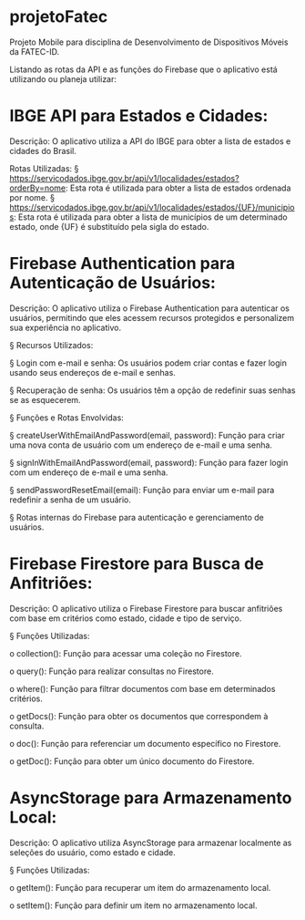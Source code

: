 # projetoFatec
Projeto Mobile para disciplina de Desenvolvimento de Dispositivos Móveis da FATEC-ID.

Listando as rotas da API e as funções do Firebase que o aplicativo está utilizando ou planeja utilizar:

# IBGE API para Estados e Cidades:

Descrição: O aplicativo utiliza a API do IBGE para obter a lista de estados e cidades do Brasil.

Rotas Utilizadas: § https://servicodados.ibge.gov.br/api/v1/localidades/estados?orderBy=nome: Esta rota é utilizada para obter a lista de estados ordenada por nome. § https://servicodados.ibge.gov.br/api/v1/localidades/estados/{UF}/municipios: Esta rota é utilizada para obter a lista de municípios de um determinado estado, onde {UF} é substituído pela sigla do estado.

# Firebase Authentication para Autenticação de Usuários:

Descrição: O aplicativo utiliza o Firebase Authentication para autenticar os usuários, permitindo que eles acessem recursos protegidos e personalizem sua experiência no aplicativo.

§ Recursos Utilizados:

§ Login com e-mail e senha: Os usuários podem criar contas e fazer login usando seus endereços de e-mail e senhas.

§ Recuperação de senha: Os usuários têm a opção de redefinir suas senhas se as esquecerem.

§ Funções e Rotas Envolvidas:

§ createUserWithEmailAndPassword(email, password): Função para criar uma nova conta de usuário com um endereço de e-mail e uma senha.

§ signInWithEmailAndPassword(email, password): Função para fazer login com um endereço de e-mail e uma senha.

§ sendPasswordResetEmail(email): Função para enviar um e-mail para redefinir a senha de um usuário.

§ Rotas internas do Firebase para autenticação e gerenciamento de usuários.

# Firebase Firestore para Busca de Anfitriões:

Descrição: O aplicativo utiliza o Firebase Firestore para buscar anfitriões com base em critérios como estado, cidade e tipo de serviço.

§ Funções Utilizadas:

o collection(): Função para acessar uma coleção no Firestore.

o query(): Função para realizar consultas no Firestore.

o where(): Função para filtrar documentos com base em determinados critérios.

o getDocs(): Função para obter os documentos que correspondem à consulta.

o doc(): Função para referenciar um documento específico no Firestore.

o getDoc(): Função para obter um único documento do Firestore.

# AsyncStorage para Armazenamento Local:

Descrição: O aplicativo utiliza AsyncStorage para armazenar localmente as seleções do usuário, como estado e cidade.

§ Funções Utilizadas:

o getItem(): Função para recuperar um item do armazenamento local.

o setItem(): Função para definir um item no armazenamento local.
